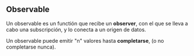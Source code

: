 ## Observable

Un observable es un functión que recibe un **observer**, con el que se lleva a cabo una subscripción, y lo conecta a un origen de datos.

Un observable puede emitir "n" valores hasta **completarse**, (o no completarse nunca).

